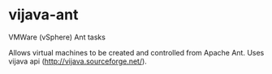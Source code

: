 vijava-ant
==========

VMWare (vSphere) Ant tasks

Allows virtual machines to be created and controlled from Apache Ant.
Uses vijava api (http://vijava.sourceforge.net/).
